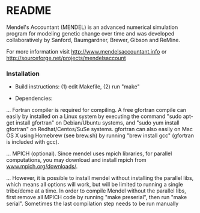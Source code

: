 # README #

Mendel's Accountant (MENDEL) is an advanced numerical simulation program for modeling genetic change over time and was developed collaboratively by Sanford, Baumgardner, Brewer, Gibson and ReMine.

For more information visit http://www.mendelsaccountant.info or http://sourceforge.net/projects/mendelsaccount

### Installation ###

* Build instructions: (1) edit Makefile, (2) run "make"

* Dependencies:  

... Fortran compiler is required for compiling.  A free gfortran compile can easily by installed on a Linux system by executing the command "sudo apt-get install gfortran" on Debian/Ubuntu systems, and "sudo yum install gfortran" on Redhat/Centos/SuSe systems.  gfortran can also easily on Mac OS X using Homebrew (see brew.sh) by running "brew install gcc" (gfortran is included with gcc).

... MPICH (optional). Since mendel uses mpich libraries, for parallel computations, you may download and install mpich from www.mpich.org/downloads/.  

... However, it is possible to install mendel without installing the parallel libs, which means all options will work, but will be limited to running a single tribe/deme at a time. In order to compile Mendel without the parallel libs, first remove all MPICH code by running "make preserial", then run "make serial".  Sometimes the last compilation step needs to be run manually

